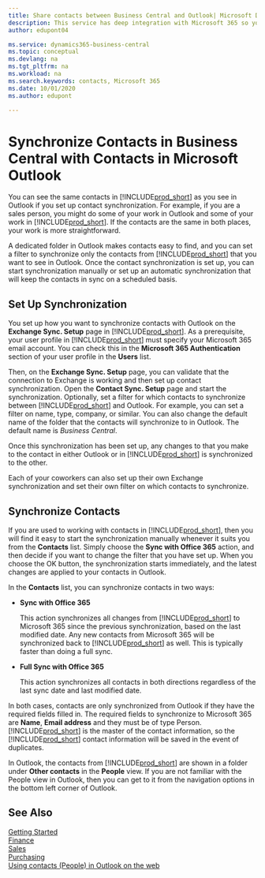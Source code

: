 ```yaml
---
title: Share contacts between Business Central and Outlook| Microsoft Docs
description: This service has deep integration with Microsoft 365 so you can share contacts between Outlook and Business Central.
author: edupont04

ms.service: dynamics365-business-central
ms.topic: conceptual
ms.devlang: na
ms.tgt_pltfrm: na
ms.workload: na
ms.search.keywords: contacts, Microsoft 365
ms.date: 10/01/2020
ms.author: edupont

---
```

# Synchronize Contacts in Business Central with Contacts in Microsoft Outlook
You can see the same contacts in [!INCLUDE[prod_short](includes/prod_short.md)] as you see in Outlook if you set up contact synchronization. For example, if you are a sales person, you might do some of your work in Outlook and some of your work in [!INCLUDE[prod_short](includes/prod_short.md)]. If the contacts are the same in both places, your work is more straightforward.  

A dedicated folder in Outlook makes contacts easy to find, and you can set a filter to synchronize only the contacts from [!INCLUDE[prod_short](includes/prod_short.md)] that you want to see in Outlook. Once the contact synchronization is set up, you can start synchronization manually or set up an automatic synchronization that will keep the contacts in sync on a scheduled basis.  

## Set Up Synchronization
You set up how you want to synchronize contacts with Outlook on the **Exchange Sync. Setup** page in [!INCLUDE[prod_short](includes/prod_short.md)]. As a prerequisite, your user profile in [!INCLUDE[prod_short](includes/prod_short.md)] must specify your Microsoft 365 email account. You can check this in the **Microsoft 365 Authentication** section of your user profile in the **Users** list.  

Then, on the **Exchange Sync. Setup** page, you can validate that the connection to Exchange is working and then set up contact synchronization. Open the **Contact Sync. Setup** page and start the synchronization. Optionally, set a filter for which contacts to synchronize between [!INCLUDE[prod_short](includes/prod_short.md)] and Outlook. For example, you can set a filter on name, type, company, or similar. You can also change the default name of the folder that the contacts will synchronize to in Outlook. The default name is *Business Central*.  

Once this synchronization has been set up, any changes to that you make to the contact in either Outlook or in [!INCLUDE[prod_short](includes/prod_short.md)] is synchronized to the other.  

Each of your coworkers can also set up their own Exchange synchronization and set their own filter on which contacts to synchronize.  

## Synchronize Contacts
If you are used to working with contacts in [!INCLUDE[prod_short](includes/prod_short.md)], then you will find it easy to start the synchronization manually whenever it suits you from the **Contacts** list. Simply choose the **Sync with Office 365** action, and then decide if you want to change the filter that you have set up. When you choose the OK button, the synchronization starts immediately, and the latest changes are applied to your contacts in Outlook.  

In the **Contacts** list, you can synchronize contacts in two ways:

* **Sync with Office 365**

  This action synchronizes all changes from [!INCLUDE[prod_short](includes/prod_short.md)] to Microsoft 365 since the previous synchronization, based on the last modified date. Any new contacts from Microsoft 365 will be synchronized back to [!INCLUDE[prod_short](includes/prod_short.md)] as well. This is typically faster than doing a full sync.  

* **Full Sync with Office 365**

  This action synchronizes all contacts in both directions regardless of the last sync date and last modified date.  

In both cases, contacts are only synchronized from Outlook if they have the required fields filled in. The required fields to synchronize to Microsoft 365 are **Name**, **Email address** and they must be of type Person. [!INCLUDE[prod_short](includes/prod_short.md)] is the master of the contact information, so the [!INCLUDE[prod_short](includes/prod_short.md)] contact information will be saved in the event of duplicates.  

In Outlook, the contacts from [!INCLUDE[prod_short](includes/prod_short.md)] are shown in a folder under **Other contacts** in the **People**  view. If you are not familiar with the People view in Outlook, then you can get to it from the navigation options in the bottom left corner of Outlook.  

## See Also
[Getting Started](product-get-started.md)  
[Finance](finance.md)  
[Sales](sales-manage-sales.md)  
[Purchasing](purchasing-manage-purchasing.md)  
[Using contacts (People) in Outlook on the web](https://support.office.com/article/Using-contacts-People-in-Outlook-on-the-web-1e3438c7-26b2-420c-87de-3cea9d31b5cb?appver=OWB150)  
